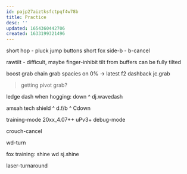 ```yaml
---
id: pajp27aiztksfctpqf4w78b
title: Practice
desc: ''
updated: 1654360442706
created: 1633199321496
---
```


short hop - pluck jump buttons
short fox side-b - b-cancel

rawtilt - difficult, maybe finger-inhibit
tilt from buffers can be fully tilted

boost grab
chain grab
  spacies on 0% -> latest f2 dashback jc.grab
  > getting pivot grab?

ledge dash
when hogging:
down ^ dj.wavedash

amsah tech
shield ^ d.f/b  ^ Cdown

training-mode
20xx_4.07++
uPv3+
debug-mode

crouch-cancel

wd-turn

fox training:
shine
wd
sj.shine

laser-turnaround
